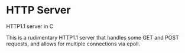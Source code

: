 # HTTP Server
HTTP1.1 server in C

This is a rudimentary HTTP1.1 server 
that handles some GET and POST requests, 
and allows for multiple connections via 
epoll.


